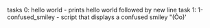 tasks 0: hello world - prints hello world followed by new line
task 1: 1-confused_smiley -  script that displays a confused smiley "(Ôo)'

